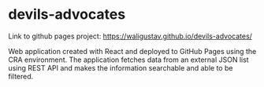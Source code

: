 # devils-advocates

Link to github pages project:
https://waligustav.github.io/devils-advocates/

Web application created with React and deployed to GitHub Pages using the CRA environment. The application fetches data from an external JSON list using REST API and makes the information searchable and able to be filtered.
